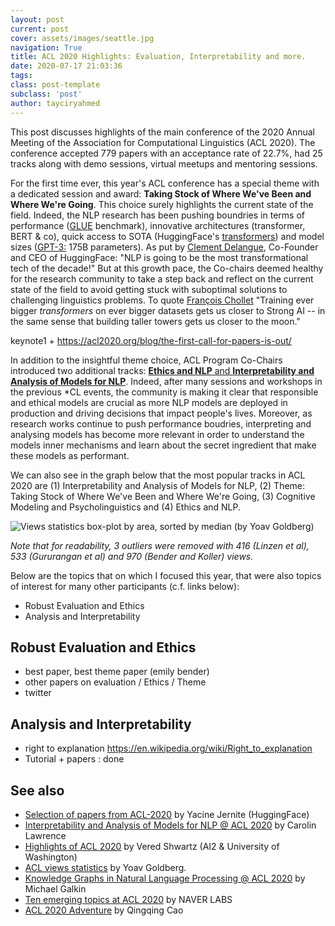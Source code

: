 ```yaml
---
layout: post
current: post
cover: assets/images/seattle.jpg
navigation: True
title: ACL 2020 Highlights: Evaluation, Interpretability and more.
date: 2020-07-17 21:03:36
tags:
class: post-template
subclass: 'post'
author: tayciryahmed
---
```



This post discusses highlights of the main conference of the 2020 Annual Meeting of the Association for Computational Linguistics (ACL 2020). The conference accepted 779 papers with an acceptance rate of 22.7%, had 25 tracks along with demo sessions, virtual meetups and mentoring sessions. 

For the first time ever, this year's ACL conference has a special theme with a dedicated session and award: **Taking Stock of Where We've Been and Where We're Going**. This choice surely highlights the current state of the field. Indeed, the NLP research has been pushing boundries in terms of performance ([GLUE](https://gluebenchmark.com/leaderboard/) benchmark), innovative architectures (transformer, BERT & co), quick access to SOTA (HuggingFace's [transformers](https://github.com/huggingface/transformers)) and model sizes ([GPT-3:](https://arxiv.org/abs/2005.14165) 175B parameters). As put by [Clement Delangue](https://twitter.com/ClementDelangue/status/1283411618395815936), Co-Founder and CEO of HuggingFace: "NLP is going to be the most transformational tech of the decade!" But at this growth pace, the Co-chairs deemed healthy for the research community to take a step back and reflect on the current state of the field to avoid getting stuck with suboptimal solutions to challenging linguistics problems. To quote [François Chollet](https://twitter.com/fchollet/status/1122330598968705025) "Training ever bigger *transformers* on ever bigger datasets gets us closer to Strong AI -- in the same sense that building taller towers gets us closer to the moon." 

keynote1 + https://acl2020.org/blog/the-first-call-for-papers-is-out/

In addition to the insightful theme choice, ACL Program Co-Chairs introduced two additional tracks: [**Ethics and NLP** and **Interpretability and Analysis of Models for NLP**](https://acl2020.org/blog/the-first-call-for-papers-is-out/). Indeed, after many sessions and workshops in the previous \*CL events, the community is making it clear that responsible and ethical models are crucial as more NLP models are deployed in production and driving decisions that impact people's lives. Moreover, as research works continue to push performance boudries, interpreting and analysing models has become more relevant in order to understand the models inner mechanisms and learn about the secret ingredient that make these models as performant. 

We can also see in the graph below that the most popular tracks in ACL 2020 are (1) Interpretability and Analysis of Models for NLP, (2) Theme: Taking Stock of Where We've Been and Where We're Going, (3) Cognitive Modeling and Psycholinguistics and (4) Ethics and NLP.

![Views statistics box-plot by area, sorted by median (by Yoav Goldberg)]({{site.baseurl}}assets/images/acl2020graph.png)

*Note that for readability, 3 outliers were removed with 416 (Linzen et al), 533 (Gururangan et al) and 970 (Bender and Koller) views.*

Below are the topics that on which I focused this year, that were also topics of interest for many other participants (c.f. links below): 

* Robust Evaluation and Ethics
* Analysis and Interpretability

## Robust Evaluation and Ethics

* best paper, best theme paper (emily bender)
* other papers on evaluation / Ethics / Theme 
* twitter 

## Analysis and Interpretability

* right to explanation https://en.wikipedia.org/wiki/Right_to_explanation
* Tutorial + papers : done 

## See also
* [Selection of papers from ACL-2020](https://docs.google.com/document/d/1rQYAjY-jNKoQh8Z9-4NjqLF1_nAD7amr4sYH62eGPbU/edit#heading=h.lrgn79ao0for) by Yacine Jernite (HuggingFace)
* [Interpretability and Analysis of Models for NLP @ ACL 2020](https://medium.com/@lawrence.carolin/interpretability-and-analysis-of-models-for-nlp-e6b977ac1dc6) by Carolin Lawrence
* [Highlights of ACL 2020](https://medium.com/analytics-vidhya/highlights-of-acl-2020-4ef9f27a4f0c) by Vered Shwartz (AI2 & University of Washington)
* [ACL views statistics](https://twitter.com/yoavgo/status/1282459579339681792) by Yoav Goldberg. 
* [Knowledge Graphs in Natural Language Processing @ ACL 2020](https://towardsdatascience.com/knowledge-graphs-in-natural-language-processing-acl-2020-ebb1f0a6e0b1) by Michael Galkin
* [Ten emerging topics at ACL 2020](https://europe.naverlabs.com/blog/ten-emerging-topics-at-acl-2020/) by NAVER LABS
* [ACL 2020 Adventure](https://awk.ai/notes/2020/07/10/acl-2020-adventure.html) by Qingqing Cao
